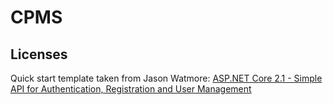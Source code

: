 ﻿CPMS
======

## Licenses ##

Quick start template taken from Jason Watmore: [ASP.NET Core 2.1 - Simple API for Authentication, Registration and User Management](http://jasonwatmore.com/post/2018/06/26/aspnet-core-21-simple-api-for-authentication-registration-and-user-management)